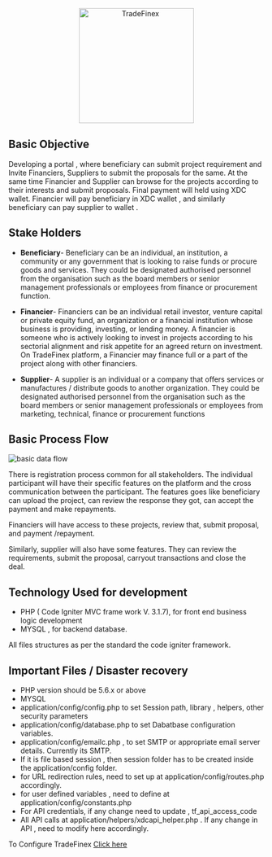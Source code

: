 <p align="center">
  <img src="https://www.tradefinex.org/assets/images/icon/logo.jpg" alt="TradeFinex" width="226">
  <br>
</p>

Basic Objective
----------------
Developing a portal , where beneficiary can submit project requirement and Invite
Financiers, Suppliers to submit the proposals for the same. At the same time Financier and
Supplier can browse for the projects according to their interests and submit proposals. Final
payment will held using XDC wallet. Financier will pay beneficiary in XDC wallet , and
similarly beneficiary can pay supplier to wallet .

Stake Holders 
--------------
* **Beneficiary**- Beneficiary can be an individual, an institution, a community or any government that is looking to raise funds or procure goods and services. They could be designated authorised personnel from the organisation such as the board members or senior management professionals or employees from finance or procurement function.

* **Financier**- Financiers can be an individual retail investor, venture capital or private equity fund, an organization or a financial institution whose business is providing, investing, or lending money. A financier is someone who is actively looking to invest in projects according to his sectorial alignment and risk appetite for an agreed return on investment. On TradeFinex platform, a Financier may finance full or a part of the project along with other financiers.

* **Supplier**- A supplier is an individual or a company that offers services or manufactures / distribute goods to another organization. They could be designated authorised personnel from the organisation such as the board members or senior management professionals or employees from marketing, technical, finance or procurement functions

Basic Process Flow
--------------------
![basic data flow](https://user-images.githubusercontent.com/22572604/50088133-238e8180-0228-11e9-9509-77dc2cecf6ee.png)

There is registration process common for all stakeholders. The individual participant will have their specific features on the platform and the cross communication between the participant. The features goes like beneficiary can upload the project, can review the response they got, can accept the payment and make repayments.

Financiers will have access to these projects, review that, submit proposal, and payment /repayment.

Similarly, supplier will also have some features. They can review the requirements, submit the proposal, carryout transactions and close the deal.

Technology Used for development
----------------------------------
* PHP ( Code Igniter MVC frame work V. 3.1.7), for front end business logic development
* MYSQL , for backend database.

All files structures as per the standard the code igniter framework.

Important Files / Disaster recovery
---------------------------------------

* PHP version should be 5.6.x or above
* MYSQL
* application/config/config.php to set Session path, library , helpers, other security
parameters
* application/config/database.php to set Dabatbase configuration variables.
* application/config/emailc.php , to set SMTP or appropriate email server details.
Currently its SMTP.
* If it is file based session , then session folder has to be created inside the
application/config folder.
* for URL redirection rules, need to set up at application/config/routes.php accordingly.
* for user defined variables , need to define at application/config/constants.php
* For API credentials, if any change need to update , tf_api_access_code
* All API calls at application/helpers/xdcapi_helper.php . If any change in API , need to
modify here accordingly.

To Configure TradeFinex [ Click here ](Config.md)